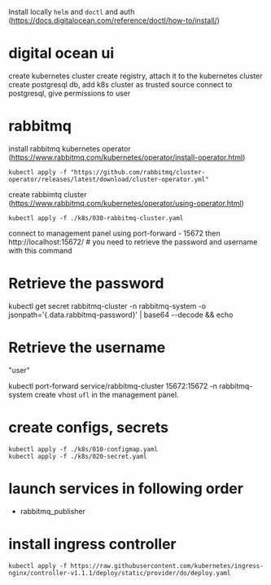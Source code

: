 Install locally `helm` and `doctl` and auth (https://docs.digitalocean.com/reference/doctl/how-to/install/)


# digital ocean ui
create kubernetes cluster 
create registry, attach it to the kubernetes cluster
create postgresql db, add k8s cluster as trusted source
connect to postgresql, give permissions to user

# rabbitmq
install rabbitmq kubernetes operator (https://www.rabbitmq.com/kubernetes/operator/install-operator.html)
```
kubectl apply -f "https://github.com/rabbitmq/cluster-operator/releases/latest/download/cluster-operator.yml"
```

create rabbimtq cluster (https://www.rabbitmq.com/kubernetes/operator/using-operator.html)
```
kubectl apply -f ./k8s/030-rabbitmq-cluster.yaml
```

connect to management panel using port-forward - 15672 then http://localhost:15672/   # you need to retrieve the password and username with this command
# Retrieve the password
kubectl get secret rabbitmq-cluster -n rabbitmq-system -o jsonpath='{.data.rabbitmq-password}' | base64 --decode && echo

# Retrieve the username
"user"

kubectl port-forward service/rabbitmq-cluster 15672:15672 -n rabbitmq-system
create vhost `ufl` in the management panel. 


# create configs, secrets

```
kubectl apply -f ./k8s/010-configmap.yaml
kubectl apply -f ./k8s/020-secret.yaml
```


# launch services in following order
- rabbitmq_publisher

# install ingress controller
```
kubectl apply -f https://raw.githubusercontent.com/kubernetes/ingress-nginx/controller-v1.1.1/deploy/static/provider/do/deploy.yaml
```



